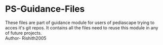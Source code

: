 # PS-Guidance-Files
These files are part of guidance module for users of pediascape trying to acces it's git repos. It contains all the files need to reuse this module in any of future projects. 
<br>
Author- Rishith2005
